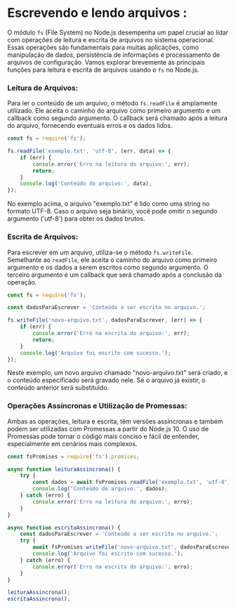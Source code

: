 # Escrevendo e lendo arquivos :

O módulo `fs` (File System) no Node.js desempenha um papel crucial ao lidar com operações de leitura e escrita de arquivos no sistema operacional. Essas operações são fundamentais para muitas aplicações, como manipulação de dados, persistência de informações e processamento de arquivos de configuração. Vamos explorar brevemente as principais funções para leitura e escrita de arquivos usando o `fs` no Node.js.

### Leitura de Arquivos:

Para ler o conteúdo de um arquivo, o método `fs.readFile` é amplamente utilizado. Ele aceita o caminho do arquivo como primeiro argumento e um callback como segundo argumento. O callback será chamado após a leitura do arquivo, fornecendo eventuais erros e os dados lidos.

~~~javascript
const fs = require('fs');

fs.readFile('exemplo.txt', 'utf-8', (err, data) => {
    if (err) {
        console.error('Erro na leitura do arquivo:', err);
        return;
    }
    console.log('Conteúdo do arquivo:', data);
});
~~~

No exemplo acima, o arquivo "exemplo.txt" é lido como uma string no formato UTF-8. Caso o arquivo seja binário, você pode omitir o segundo argumento ('utf-8') para obter os dados brutos.

### Escrita de Arquivos:

Para escrever em um arquivo, utiliza-se o método `fs.writeFile`. Semelhante ao `readFile`, ele aceita o caminho do arquivo como primeiro argumento e os dados a serem escritos como segundo argumento. O terceiro argumento é um callback que será chamado após a conclusão da operação.

~~~javascript
const fs = require('fs');

const dadosParaEscrever = 'Conteúdo a ser escrito no arquivo.';

fs.writeFile('novo-arquivo.txt', dadosParaEscrever, (err) => {
    if (err) {
        console.error('Erro na escrita do arquivo:', err);
        return;
    }
    console.log('Arquivo foi escrito com sucesso.');
});
~~~

Neste exemplo, um novo arquivo chamado "novo-arquivo.txt" será criado, e o conteúdo especificado será gravado nele. Se o arquivo já existir, o conteúdo anterior será substituído.

### Operações Assíncronas e Utilização de Promessas:

Ambas as operações, leitura e escrita, têm versões assíncronas e também podem ser utilizadas com Promessas a partir do Node.js 10. O uso de Promessas pode tornar o código mais conciso e fácil de entender, especialmente em cenários mais complexos.

~~~javascript
const fsPromises = require('fs').promises;

async function leituraAssincrona() {
    try {
        const dados = await fsPromises.readFile('exemplo.txt', 'utf-8');
        console.log('Conteúdo do arquivo:', dados);
    } catch (erro) {
        console.error('Erro na leitura do arquivo:', erro);
    }
}

async function escritaAssincrona() {
    const dadosParaEscrever = 'Conteúdo a ser escrito no arquivo.';
    try {
        await fsPromises.writeFile('novo-arquivo.txt', dadosParaEscrever);
        console.log('Arquivo foi escrito com sucesso.');
    } catch (erro) {
        console.error('Erro na escrita do arquivo:', erro);
    }
}

leituraAssincrona();
escritaAssincrona();
~~~

